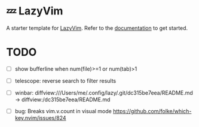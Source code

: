 # 💤 LazyVim

A starter template for [LazyVim](https://github.com/LazyVim/LazyVim).
Refer to the [documentation](https://lazyvim.github.io/installation) to get started.

# TODO

- [ ] show bufferline when num(file)>=1 or num(tab)>1
- [ ] telescope: reverse search to filter results
- [ ] winbar: diffview:///Users/me/.config/lazy/.git/dc315be7eea/README.md -> diffview:/dc315be7eea/README.md
- [ ] bug: Breaks vim.v.count in visual mode <https://github.com/folke/which-key.nvim/issues/824>


